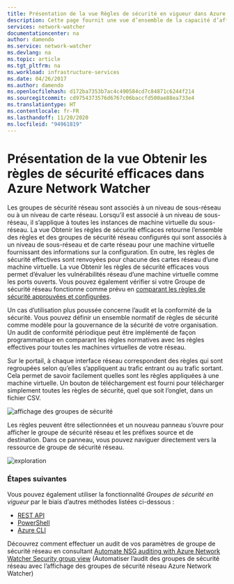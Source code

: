 ```yaml
---
title: Présentation de la vue Règles de sécurité en vigueur dans Azure Network Watcher | Microsoft Docs
description: Cette page fournit une vue d’ensemble de la capacité d’affichage Règles de sécurité en vigueur de Network Watcher.
services: network-watcher
documentationcenter: na
author: damendo
ms.service: network-watcher
ms.devlang: na
ms.topic: article
ms.tgt_pltfrm: na
ms.workload: infrastructure-services
ms.date: 04/26/2017
ms.author: damendo
ms.openlocfilehash: d172ba7353b7ac4c490584cd7c84871c6244f214
ms.sourcegitcommit: cd9754373576d6767c06baccfd500ae88ea733e4
ms.translationtype: HT
ms.contentlocale: fr-FR
ms.lasthandoff: 11/20/2020
ms.locfileid: "94961819"
---
```

# <a name="introduction-to-effective-security-rules-view-in-azure-network-watcher"></a>Présentation de la vue Obtenir les règles de sécurité efficaces dans Azure Network Watcher

Les groupes de sécurité réseau sont associés à un niveau de sous-réseau ou à un niveau de carte réseau. Lorsqu’il est associé à un niveau de sous-réseau, il s’applique à toutes les instances de machine virtuelle du sous-réseau. La vue Obtenir les règles de sécurité efficaces retourne l’ensemble des règles et des groupes de sécurité réseau configurés qui sont associés à un niveau de sous-réseau et de carte réseau pour une machine virtuelle fournissant des informations sur la configuration. En outre, les règles de sécurité effectives sont renvoyées pour chacune des cartes réseau d’une machine virtuelle. La vue Obtenir les règles de sécurité efficaces vous permet d’évaluer les vulnérabilités réseau d’une machine virtuelle comme les ports ouverts. Vous pouvez également vérifier si votre Groupe de sécurité réseau fonctionne comme prévu en [comparant les règles de sécurité approuvées et configurées](network-watcher-nsg-auditing-powershell.md).

Un cas d’utilisation plus poussée concerne l’audit et la conformité de la sécurité. Vous pouvez définir un ensemble normatif de règles de sécurité comme modèle pour la gouvernance de la sécurité de votre organisation. Un audit de conformité périodique peut être implémenté de façon programmatique en comparant les règles normatives avec les règles effectives pour toutes les machines virtuelles de votre réseau.

Sur le portail, à chaque interface réseau correspondent des règles qui sont regroupées selon qu’elles s’appliquent au trafic entrant ou au trafic sortant. Cela permet de savoir facilement quelles sont les règles appliquées à une machine virtuelle. Un bouton de téléchargement est fourni pour télécharger simplement toutes les règles de sécurité, quel que soit l’onglet, dans un fichier CSV.

![affichage des groupes de sécurité][1]

Les règles peuvent être sélectionnées et un nouveau panneau s’ouvre pour afficher le groupe de sécurité réseau et les préfixes source et de destination. Dans ce panneau, vous pouvez naviguer directement vers la ressource de groupe de sécurité réseau.

![exploration][2]

### <a name="next-steps"></a>Étapes suivantes

Vous pouvez également utiliser la fonctionnalité *Groupes de sécurité en vigueur* par le biais d’autres méthodes listées ci-dessous :
* [REST API](/rest/api/virtualnetwork/NetworkInterfaces/ListEffectiveNetworkSecurityGroups)
* [PowerShell](/powershell/module/az.network/get-azeffectivenetworksecuritygroup?view=azps-4.4.0)
* [Azure CLI](/cli/azure/network/nic?view=azure-cli-latest#az-network-nic-list-effective-nsg)

Découvrez comment effectuer un audit de vos paramètres de groupe de sécurité réseau en consultant [Automate NSG auditing with Azure Network Watcher Security group view](network-watcher-nsg-auditing-powershell.md) (Automatiser l’audit des groupes de sécurité réseau avec l’affichage des groupes de sécurité réseau Azure Network Watcher)

[1]: ./media/network-watcher-security-group-view-overview/securitygroupview.png
[2]: ./media/network-watcher-security-group-view-overview/figure1.png